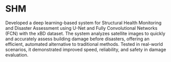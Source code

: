 # SHM
Developed a deep learning-based system for Structural Health Monitoring and Disaster Assessment using U-Net and Fully Convolutional Networks (FCN) with the xBD dataset. The system analyzes satellite images to quickly and accurately assess building damage before disasters, offering an efficient, automated alternative to traditional methods. Tested in real-world scenarios, it demonstrated improved speed, reliability, and safety in damage evaluation.
